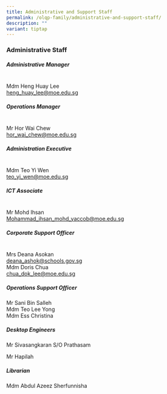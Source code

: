 ```yaml
---
title: Administrative and Support Staff
permalink: /olqp-family/administrative-and-support-staff/
description: ""
variant: tiptap
---
```

<h3>Administrative Staff</h3>
<h5>Administrative Manager</h5>
<p>
<br>Mdm Heng Huay Lee&nbsp;
<br><a href="mailto:heng_huay_lee@moe.edu.sg" rel="noopener noreferrer nofollow" target="_blank">heng_huay_lee@moe.edu.sg</a>
</p>
<h5>Operations Manager</h5>
<p>
<br>Mr Hor Wai Chew
<br><a href="mailto:hor_wai_chew@moe.edu.sg" rel="noopener noreferrer nofollow" target="_blank">hor_wai_chew@moe.edu.sg</a>
</p>
<h5>Administration&nbsp;Executive</h5>
<p>
<br>Mdm Teo Yi Wen
<br><a href="mailto:teo_yi_wen@moe.edu.sg" rel="noopener noreferrer nofollow" target="_blank">teo_yi_wen@moe.edu.sg</a>
</p>
<h5>ICT Associate</h5>
<p>
<br>Mr Mohd Ihsan
<br><a href="mailto:Mohammad_ihsan_mohd_yaccob@moe.edu.sg" rel="noopener noreferrer nofollow" target="_blank">Mohammad_ihsan_mohd_yaccob@moe.edu.sg</a>
</p>
<h5>Corporate Support Officer</h5>
<p>
<br>Mrs Deana Asokan
<br><a href="mailto:deana_ashok@schools.gov.sg" rel="noopener noreferrer nofollow" target="_blank">deana_ashok@schools.gov.sg</a> 
<br>Mdm Doris Chua
<br><a href="mailto:chua_dok_lee@moe.edu.sg" rel="noopener noreferrer nofollow" target="_blank">chua_dok_lee@moe.edu.sg</a>
</p>
<h5>Operations Support Officer</h5>
<p>Mr Sani Bin Salleh
<br>Mdm Teo Lee Yong
<br>Mdm Ess Christina</p>
<h5>Desktop Engineers</h5>
<p>Mr Sivasangkaran S/O Prathasam</p>
<p>Mr Hapilah</p>
<h5>Librarian</h5>
<p>Mdm Abdul Azeez Sherfunnisha</p>